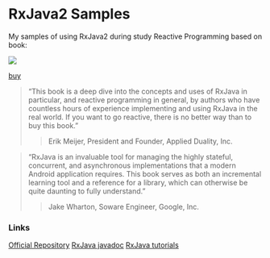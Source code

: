 # RxJava2 Samples 
My samples of using RxJava2 during study Reactive Programming based on book: 

![](https://raw.githubusercontent.com/goodvin1709/RxJavaExamples/master/images/logo.jpg)

[buy](http://shop.oreilly.com/product/0636920042228.do)

> “This book is a deep dive into the concepts and uses of RxJava in particular, and reactive
programming in general, by authors who have countless hours of experience
implementing and using RxJava in the real world. If you want to go reactive, there is no
better way than to buy this book.”
>>Erik Meijer, President and Founder, Applied Duality, Inc.
 
> “RxJava is an invaluable tool for managing the highly stateful, concurrent, and
asynchronous implementations that a modern Android application requires. This book
serves as both an incremental learning tool and a reference for a library, which can
otherwise be quite daunting to fully understand.”
>> Jake Wharton, Soware Engineer, Google, Inc.

### Links
[Official Repository](https://github.com/ReactiveX/RxJava)
[RxJava javadoc](http://reactivex.io/RxJava/2.x/javadoc)
[RxJava tutorials](http://reactivex.io/tutorials.html)
